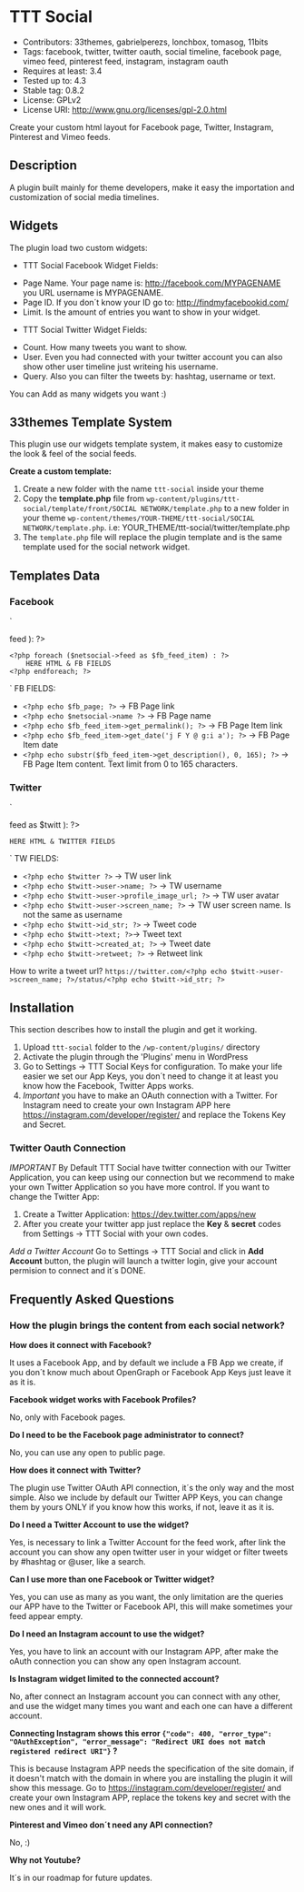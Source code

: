 
# TTT Social

* Contributors: 33themes, gabrielperezs, lonchbox, tomasog, 11bits
* Tags: facebook, twitter, twitter oauth, social timeline, facebook page, vimeo feed, pinterest feed, instagram, instagram oauth
* Requires at least: 3.4
* Tested up to: 4.3
* Stable tag: 0.8.2
* License: GPLv2
* License URI: http://www.gnu.org/licenses/gpl-2.0.html

Create your custom html layout for Facebook page, Twitter, Instagram, Pinterest and Vimeo feeds.

## Description

A plugin built mainly for theme developers, make it easy the importation and customization of social media timelines.

## Widgets

The plugin load two custom widgets:

* TTT Social Facebook Widget
Fields:
- Page Name. Your page name is: http://facebook.com/MYPAGENAME you URL username is MYPAGENAME.
- Page ID. If you don´t know your ID go to: http://findmyfacebookid.com/
- Limit. Is the amount of entries you want to show in your widget.

* TTT Social Twitter Widget
Fields:
- Count. How many tweets you want to show.
- User. Even you had connected with your twitter account you can also show other user timeline just writeing his username.
- Query. Also you can filter the tweets by: hashtag, username or text.


You can Add as many widgets you want :)


## 33themes Template System

This plugin use our widgets template system, it makes easy to customize the look & feel of the social feeds.

**Create a custom template:**

1. Create a new folder with the name `ttt-social` inside your theme
2. Copy the **template.php** file from `wp-content/plugins/ttt-social/template/front/SOCIAL NETWORK/template.php` to a new folder in your theme `wp-content/themes/YOUR-THEME/ttt-social/SOCIAL NETWORK/template.php`. i.e: YOUR_THEME/ttt-social/twitter/template.php
3. The `template.php` file will replace the plugin template and is the same template used for the social network widget.


## Templates Data

### Facebook
`
<?php if ( $netsocial->feed ): ?>
	<?php foreach ($netsocial->feed as $fb_feed_item) : ?>
		HERE HTML & FB FIELDS
	<?php endforeach; ?>
<?php endif; ?>
`
FB FIELDS:
* `<?php echo $fb_page; ?>` -> FB Page link
* `<?php echo $netsocial->name ?>` -> FB Page name
* `<?php echo $fb_feed_item->get_permalink(); ?>` -> FB Page Item link
* `<?php echo $fb_feed_item->get_date('j F Y @ g:i a'); ?>` -> FB Page Item date
* `<?php echo substr($fb_feed_item->get_description(), 0, 165); ?>` -> FB Page Item content. Text limit from 0 to 165 characters.

### Twitter
`
<?php foreach( $netsocial->feed as $twitt ): ?>
	HERE HTML & TWITTER FIELDS
<?php endforeach; ?>
`
TW FIELDS:
* `<?php echo $twitter ?>` -> TW user link
* `<?php echo $twitt->user->name; ?>` -> TW username
* `<?php echo $twitt->user->profile_image_url; ?>` -> TW user avatar
* `<?php echo $twitt->user->screen_name; ?>` -> TW user screen name. Is not the same as username
* `<?php echo $twitt->id_str; ?>` -> Tweet code
* `<?php echo $twitt->text; ?>`-> Tweet text
* `<?php echo $twitt->created_at; ?>` -> Tweet date
* `<?php echo $twitt->retweet; ?>` -> Retweet link

How to write a tweet url?
`https://twitter.com/<?php echo $twitt->user->screen_name; ?>/status/<?php echo $twitt->id_str; ?>`

## Installation

This section describes how to install the plugin and get it working.

1. Upload `ttt-social` folder to the `/wp-content/plugins/` directory
2. Activate the plugin through the 'Plugins' menu in WordPress
3. Go to Settings -> TTT Social Keys for configuration. To make your life easier we set our App Keys, you don´t need to change it at least you know how the Facebook, Twitter Apps works.
4. *Important* you have to make an OAuth connection with a Twitter. For Instagram need to create your own Instagram APP here https://instagram.com/developer/register/ and replace the Tokens Key and Secret.

### Twitter Oauth Connection

*IMPORTANT*
By Default TTT Social have twitter connection with our Twitter Application, you can keep using our connection but we recommend to make your own Twitter Application so you have more control.
If you want to change the Twitter App:

1. Create a Twitter Application: https://dev.twitter.com/apps/new
1. After you create your twitter app just replace the **Key** & **secret** codes from Settings -> TTT Social with your own codes.

*Add a Twitter Account*
Go to Settings -> TTT Social and click in **Add Account** button, the plugin will launch a twitter login, give your account permision to connect and it´s DONE.


## Frequently Asked Questions

### How the plugin brings the content from each social network?

**How does it connect with Facebook?**

It uses a Facebook App, and by default we include a FB App we create, if you don´t know much about OpenGraph or Facebook App Keys just leave it as it is.

**Facebook widget works with Facebook Profiles?**

No, only with Facebook pages.

**Do I need to be the Facebook page administrator to connect?**

No, you can use any open to public page.

**How does it connect with Twitter?**

The plugin use Twitter OAuth API connection, it´s the only way and the most simple. Also we include by default our Twitter APP Keys, you can change them by yours ONLY if you know how this works, if not, leave it as it is.

**Do I need a Twitter Account to use the widget?**

Yes, is necessary to link a Twitter Account for the feed work, after link the account you can show any open twitter user in your widget or filter tweets by #hashtag or @user, like a search.

**Can I use more than one Facebook or Twitter widget?**

Yes, you can use as many as you want, the only limitation are the queries our APP have to the Twitter or Facebook API, this will make sometimes your feed appear empty.

**Do I need an Instagram account to use the widget?**

Yes, you have to link an account with our Instagram APP, after make the oAuth connection you can show any open Instagram account.

**Is Instagram widget limited to the connected account?**

No, after connect an Instagram account you can connect with any other, and use the widget many times you want and each one can have a different account.

**Connecting Instagram shows this error `{"code": 400, "error_type": "OAuthException", "error_message": "Redirect URI does not match registered redirect URI"}` ?**

This is because Instagram APP needs the specification of the site domain, if it doesn't match with the domain in where you are installing the plugin it will show this message. Go to https://instagram.com/developer/register/ and create your own Instagram APP, replace the tokens key and secret with the new ones and it will work.

**Pinterest and Vimeo don´t need any API connection?**

No, :) 

**Why not Youtube?**

It´s in our roadmap for future updates.
